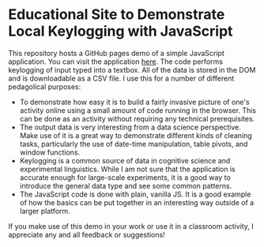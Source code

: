 # Educational Site to Demonstrate Local Keylogging with JavaScript

This repository hosts a GitHub pages demo of a simple JavaScript application.
You can visit the application [here](https://statsmaths.github.io/keylog/).
The code performs keylogging of input typed into a textbox. All of the
data is stored in the DOM and is downloadable as a CSV file. I use this for a
number of different pedagolical purposes:

- To demonstrate how easy it is to build a fairly invasive picture of one's
activity online using a small amount of code running in the browser. This
can be done as an activity without requiring any technical prerequisites.
- The output data is very interesting from a data science perspective. Make
use of it is a great way to demonstrate different kinds of cleaning tasks,
particularly the use of date-time manipulation, table pivots, and window
functions.
- Keylogging is a common source of data in cognitive science and experimental
linguistics. While I am not sure that the application is accurate enough for
large-scale experiments, it is a good way to introduce the general data type
and see some common patterns.
- The JavaScript code is done with plain, vanilla JS. It is a good example of
how the basics can be put together in an interesting way outside of a larger
platform.

If you make use of this demo in your work or use it in a classroom activity,
I appreciate any and all feedback or suggestions!
